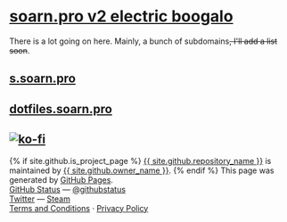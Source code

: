 <head>
    <meta charset="UTF-8">
    <!-- Embed stuffs with open:graphs -->
    <meta content="soarn.pro" property="og:title" />
    <meta content="soarn.pro" property="og:description" />
    <meta content="https://soarn.pro/icons/favicon-16x16.png" property="og:image" />
    <link type="application/json+oembed" href="https://soarn.pro/embed.json" />
    <meta name="theme-color" content="#157878" />
    <meta property="fb:app_id" content="804473663656626" />
    <meta property="og:url" content="https://soarn.pro" />
    <meta property="og:type" content="website" />
    <meta property="og:image:alt" content="soarn.pro logo" />
  </head>
  <!--<body>
    <h1 id="-soarn-pro-soarn-pro-"><a href="soarn.pro">soarn.pro</a></h1>
    <p>There is a lot going on here.  Mainly, a bunch of subdomains<del>, I&#39;ll add a list soon</del>.</p>
    <h2 id="-s-soarn-pro-s-soarn-pro-"><a href="s.soarn.pro">s.soarn.pro</a></h2>
    <h2 id="-dotfiles-soarn-pro-dotfiles-soarn-pro-"><a href="dotfiles.soarn.pro">dotfiles.soarn.pro</a></h2>
    <h2 id="-ko-fi-https-www-ko-fi-com-img-githubbutton_sm-svg-https-ko-fi-com-a0a5xeje-"><a href="https://ko-fi.com/A0A5XEJE"><img src="https://www.ko-fi.com/img/githubbutton_sm.svg" alt="ko-fi"></a></h2>
  </body> -->

# [soarn.pro v2 electric boogalo](soarn.pro)

There is a lot going on here.  Mainly, a bunch of subdomains~~, I'll add a list soon~~.

## [s.soarn.pro](s.soarn.pro)

## [dotfiles.soarn.pro](dotfiles.soarn.pro)

## [![ko-fi](https://www.ko-fi.com/img/githubbutton_sm.svg)](https://ko-fi.com/A0A5XEJE)

  <footer class="site-footer">
      {% if site.github.is_project_page %}
        <span class="site-footer-owner"><a href="{{ site.github.repository_url }}">{{ site.github.repository_name }}</a> is maintained by <a href="{{ site.github.owner_url }}">{{ site.github.owner_name }}</a>.</span>
      {% endif %}
        <span class="site-footer-credits">This page was generated by <a href="https://pages.github.com">GitHub Pages</a>.</span>
      <div id="suggestions">
        <a href="https://githubstatus.com">GitHub Status</a> &mdash; <a href="https://twitter.com/githubstatus">@githubstatus</a>
      </div>
      <div id="social">
        <a href="https://twitter.com/soarnpro">Twitter</a> &mdash; <a href="https://steamcommunity.com/id/saorn/">Steam</a>
      </div>
      <div id="policies">
        <a href="/terms_and_conditions">Terms and Conditions</a> &middot; <a href=/privacy_policy.md">Privacy Policy</a>
      </div>
  </footer>
